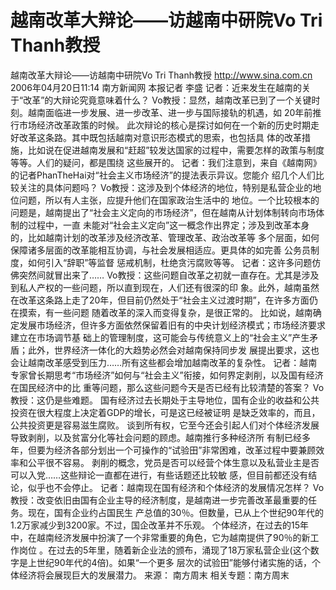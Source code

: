 # 越南改革大辩论——访越南中研院Vo Tri Thanh教授

越南改革大辩论——访越南中研院Vo Tri Thanh教授
http://www.sina.com.cn 2006年04月20日11:14 南方新闻网
本报记者 李盛
记者：近来发生在越南的关于“改革”的大辩论究竟意味着什么？
Vo教授：显然，越南改革已到了一个关键时刻。越南面临进一步发展、进一步改革、进一步与国际接轨的机遇，如 20年前推行市场经济改革政策的时候。
此次辩论的核心是探讨如何在一个新的历史时期走好改革这条路。其中既包括越南对意识形态模式的思索，也包括具 体的改革措施，比如说在促进越南发展和“赶超”较发达国家的过程中，需要怎样的政策与制度等等。人们的疑问，都是围绕 这些展开的。
记者：我们注意到，来自《越南网》的记者PhanTheHai对“社会主义市场经济”的提法表示异议。您能介 绍几个人们比较关注的具体问题吗？
Vo教授：这涉及到个体经济的地位，特别是私营企业的地位问题，所以有人主张，应提升他们在国家政治生活中的 地位。一个比较根本的问题是，越南提出了“社会主义定向的市场经济”，但在越南从计划体制转向市场体制的过程中，一直 未能对“社会主义定向”这一概念作出界定；涉及到改革本身的，比如越南计划的改革涉及经济改革、管理改革、政治改革等 多个层面，如何保障诸多层面的改革能相互协调，与社会发展相适应。更具体的如完善
公务员制度，如何引入“辞职”等监督 惩戒机制，杜绝贪污腐败等等。
记者：这许多问题仿佛突然间就冒出来了……
Vo教授：这些问题自改革之初就一直存在。尤其是涉及到私人产权的一些问题，所以直到现在，人们还有很深的印 象。此外，越南虽然在改革这条路上走了20年，但目前仍然处于“社会主义过渡时期”，在许多方面仍在摸索，有一些问题 随着改革的深入而变得复杂，是很正常的。
比如说，越南确定发展市场经济，但许多方面依然保留着旧有的中央计划经济模式；市场经济要求建立在市场调节基 础上的管理制度，这可能会与传统意义上的“社会主义”产生矛盾；此外，世界经济一体化的大趋势必然会对越南保持同步发 展提出要求，这也会让越南改革感受到压力……所有这些都会增加越南改革的复杂性。
记者：越南专家曾长期思考“市场经济”如何与“社会主义”衔接，如何界定剥削，以及国有经济在国民经济中的比 重等问题，那么这些问题今天是否已经有比较清楚的答案？
Vo教授：这仍是些难题。
国有经济过去长期处于主导地位，国有企业的收益和公共投资在很大程度上决定着GDP的增长，可是这已经被证明 是缺乏效率的，而且，公共投资更是容易滋生腐败。
谈到所有权，它至今还会引起人们对个体经济发展导致剥削，以及贫富分化等社会问题的顾虑。越南推行多种经济所 有制已经多年，但要为经济各部分划出一个可操作的“试验田”非常困难，改革过程中要兼顾效率和公平很不容易。
剥削的概念，党员是否可以经营个体生意以及私营业主是否可以入党……这些辩论一直都在进行，有些话题还比较敏 感，但目前都还没有结论，似乎也不会停止。
记者：越南现在国有经济和个体经济的发展情况怎样？
Vo教授：改变依旧由国有企业主导的经济制度，是越南进一步完善改革最重要的任务。现在，国有企业约占国民生 产总值的30％。但数量，已从上个世纪90年代的1.2万家减少到3200家。不过，国企改革并不乐观。
个体经济，在过去的15年中，在越南经济发展中扮演了一个非常重要的角色，它为越南提供了90％的新工作岗位 。在过去的5年里，随着新企业法的颁布，涌现了18万家私营企业(这个数字是上世纪90年代的4倍)。如果“一个更多 层次的试验田”能够付诸实施的话，个体经济将会展现巨大的发展潜力。 来源：
南方周末
相关专题：南方周末 

